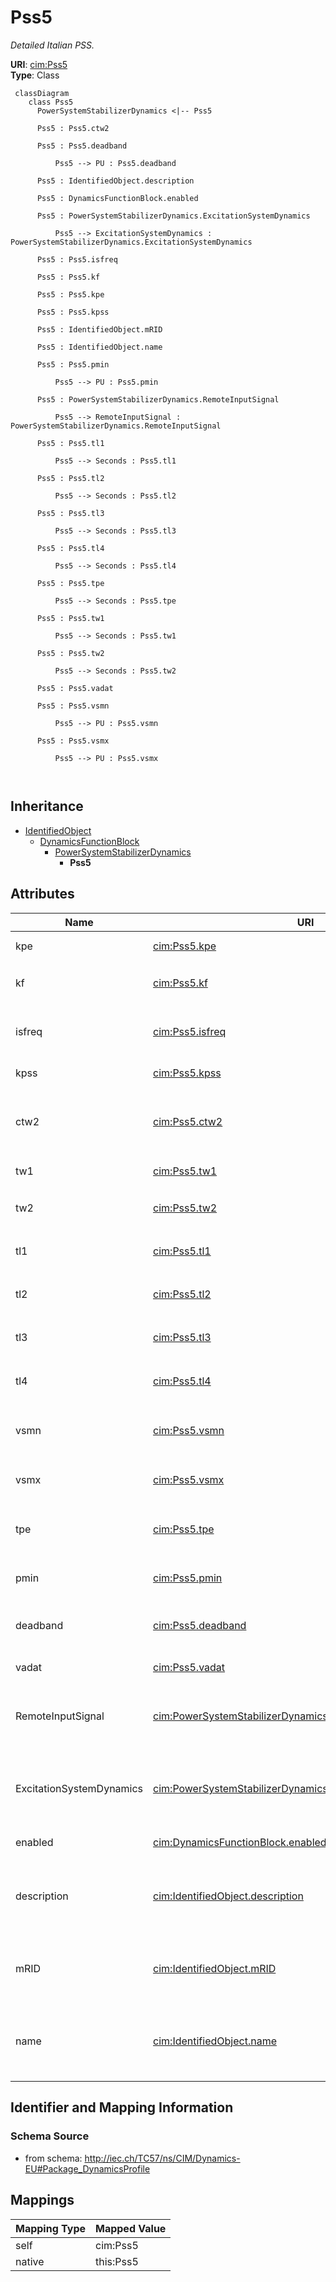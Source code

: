 # Pss5


_Detailed Italian PSS._





**URI**: [cim:Pss5](http://iec.ch/TC57/CIM100#Pss5)<br />
**Type**: Class




```mermaid
 classDiagram
    class Pss5
      PowerSystemStabilizerDynamics <|-- Pss5
      
      Pss5 : Pss5.ctw2
        
      Pss5 : Pss5.deadband
        
          Pss5 --> PU : Pss5.deadband
        
      Pss5 : IdentifiedObject.description
        
      Pss5 : DynamicsFunctionBlock.enabled
        
      Pss5 : PowerSystemStabilizerDynamics.ExcitationSystemDynamics
        
          Pss5 --> ExcitationSystemDynamics : PowerSystemStabilizerDynamics.ExcitationSystemDynamics
        
      Pss5 : Pss5.isfreq
        
      Pss5 : Pss5.kf
        
      Pss5 : Pss5.kpe
        
      Pss5 : Pss5.kpss
        
      Pss5 : IdentifiedObject.mRID
        
      Pss5 : IdentifiedObject.name
        
      Pss5 : Pss5.pmin
        
          Pss5 --> PU : Pss5.pmin
        
      Pss5 : PowerSystemStabilizerDynamics.RemoteInputSignal
        
          Pss5 --> RemoteInputSignal : PowerSystemStabilizerDynamics.RemoteInputSignal
        
      Pss5 : Pss5.tl1
        
          Pss5 --> Seconds : Pss5.tl1
        
      Pss5 : Pss5.tl2
        
          Pss5 --> Seconds : Pss5.tl2
        
      Pss5 : Pss5.tl3
        
          Pss5 --> Seconds : Pss5.tl3
        
      Pss5 : Pss5.tl4
        
          Pss5 --> Seconds : Pss5.tl4
        
      Pss5 : Pss5.tpe
        
          Pss5 --> Seconds : Pss5.tpe
        
      Pss5 : Pss5.tw1
        
          Pss5 --> Seconds : Pss5.tw1
        
      Pss5 : Pss5.tw2
        
          Pss5 --> Seconds : Pss5.tw2
        
      Pss5 : Pss5.vadat
        
      Pss5 : Pss5.vsmn
        
          Pss5 --> PU : Pss5.vsmn
        
      Pss5 : Pss5.vsmx
        
          Pss5 --> PU : Pss5.vsmx
        
      
```





## Inheritance
* [IdentifiedObject](IdentifiedObject.md)
    * [DynamicsFunctionBlock](DynamicsFunctionBlock.md)
        * [PowerSystemStabilizerDynamics](PowerSystemStabilizerDynamics.md)
            * **Pss5**



## Attributes


| Name | URI | Cardinality and Range | Description | Inheritance |
| ---  | --- | --- | --- | --- |
| kpe | [cim:Pss5.kpe](http://iec.ch/TC57/CIM100#Pss5.kpe) | 1..1 <br />  float  | Electric power input gain (<i>K</i><i><sub>PE</sub></i>) | direct |
| kf | [cim:Pss5.kf](http://iec.ch/TC57/CIM100#Pss5.kf) | 1..1 <br />  float  | Frequency/shaft speed input gain (<i>K</i><i><sub>F</sub></i>) | direct |
| isfreq | [cim:Pss5.isfreq](http://iec.ch/TC57/CIM100#Pss5.isfreq) | 1..1 <br />  boolean  | Selector for frequency/shaft speed input (<i>isFreq</i>) | direct |
| kpss | [cim:Pss5.kpss](http://iec.ch/TC57/CIM100#Pss5.kpss) | 1..1 <br />  float  | PSS gain (<i>K</i><i><sub>PSS</sub></i>) | direct |
| ctw2 | [cim:Pss5.ctw2](http://iec.ch/TC57/CIM100#Pss5.ctw2) | 1..1 <br />  boolean  | Selector for second washout enabling (<i>C</i><i><sub>TW2</sub></i>) | direct |
| tw1 | [cim:Pss5.tw1](http://iec.ch/TC57/CIM100#Pss5.tw1) | 1..1 <br />  [Seconds](Seconds.md)  | First washout (<i>T</i><i><sub>W1</sub></i>) (&gt;= 0) | direct |
| tw2 | [cim:Pss5.tw2](http://iec.ch/TC57/CIM100#Pss5.tw2) | 1..1 <br />  [Seconds](Seconds.md)  | Second washout (<i>T</i><i><sub>W2</sub></i>) (&gt;= 0) | direct |
| tl1 | [cim:Pss5.tl1](http://iec.ch/TC57/CIM100#Pss5.tl1) | 1..1 <br />  [Seconds](Seconds.md)  | Lead/lag time constant (<i>T</i><i><sub>L1</sub></i>) (&gt;= 0) | direct |
| tl2 | [cim:Pss5.tl2](http://iec.ch/TC57/CIM100#Pss5.tl2) | 1..1 <br />  [Seconds](Seconds.md)  | Lead/lag time constant (<i>T</i><i><sub>L2</sub></i>) (&gt;= 0) | direct |
| tl3 | [cim:Pss5.tl3](http://iec.ch/TC57/CIM100#Pss5.tl3) | 1..1 <br />  [Seconds](Seconds.md)  | Lead/lag time constant (<i>T</i><i><sub>L3</sub></i>) (&gt;= 0) | direct |
| tl4 | [cim:Pss5.tl4](http://iec.ch/TC57/CIM100#Pss5.tl4) | 1..1 <br />  [Seconds](Seconds.md)  | Lead/lag time constant (T<sub>L4</sub>) (&gt;= 0) | direct |
| vsmn | [cim:Pss5.vsmn](http://iec.ch/TC57/CIM100#Pss5.vsmn) | 1..1 <br />  [PU](PU.md)  | Stabilizer output maximum limit (<i>V</i><i><sub>SMN</sub></i>) | direct |
| vsmx | [cim:Pss5.vsmx](http://iec.ch/TC57/CIM100#Pss5.vsmx) | 1..1 <br />  [PU](PU.md)  | Stabilizer output minimum limit (<i>V</i><i><sub>SMX</sub></i>) | direct |
| tpe | [cim:Pss5.tpe](http://iec.ch/TC57/CIM100#Pss5.tpe) | 1..1 <br />  [Seconds](Seconds.md)  | Electric power filter time constant (<i>T</i><i><sub>PE</sub></i>) (&gt;= 0) | direct |
| pmin | [cim:Pss5.pmin](http://iec.ch/TC57/CIM100#Pss5.pmin) | 1..1 <br />  [PU](PU.md)  | Minimum power PSS enabling (<i>Pmin</i>) | direct |
| deadband | [cim:Pss5.deadband](http://iec.ch/TC57/CIM100#Pss5.deadband) | 1..1 <br />  [PU](PU.md)  | Stabilizer output deadband (<i>DEADBAND</i>) | direct |
| vadat | [cim:Pss5.vadat](http://iec.ch/TC57/CIM100#Pss5.vadat) | 1..1 <br />  boolean  | <font color="#0f0f0f">Signal selector (<i>V</i><i><sub>adAtt</sub></i>) | direct |
| RemoteInputSignal | [cim:PowerSystemStabilizerDynamics.RemoteInputSignal](http://iec.ch/TC57/CIM100#PowerSystemStabilizerDynamics.RemoteInputSignal) | 0..* <br />  [RemoteInputSignal](RemoteInputSignal.md)  | Remote input signal used by this power system stabilizer model | [PowerSystemStabilizerDynamics](PowerSystemStabilizerDynamics.md) |
| ExcitationSystemDynamics | [cim:PowerSystemStabilizerDynamics.ExcitationSystemDynamics](http://iec.ch/TC57/CIM100#PowerSystemStabilizerDynamics.ExcitationSystemDynamics) | 1..1 <br />  [ExcitationSystemDynamics](ExcitationSystemDynamics.md)  | Excitation system model with which this power system stabilizer model is asso... | [PowerSystemStabilizerDynamics](PowerSystemStabilizerDynamics.md) |
| enabled | [cim:DynamicsFunctionBlock.enabled](http://iec.ch/TC57/CIM100#DynamicsFunctionBlock.enabled) | 1..1 <br />  boolean  | Function block used indicator | [DynamicsFunctionBlock](DynamicsFunctionBlock.md) |
| description | [cim:IdentifiedObject.description](http://iec.ch/TC57/CIM100#IdentifiedObject.description) | 0..1 <br />  string  | The description is a free human readable text describing or naming the object | [IdentifiedObject](IdentifiedObject.md) |
| mRID | [cim:IdentifiedObject.mRID](http://iec.ch/TC57/CIM100#IdentifiedObject.mRID) | 1..1 <br />  string  | Master resource identifier issued by a model authority | [IdentifiedObject](IdentifiedObject.md) |
| name | [cim:IdentifiedObject.name](http://iec.ch/TC57/CIM100#IdentifiedObject.name) | 0..1 <br />  string  | The name is any free human readable and possibly non unique text naming the o... | [IdentifiedObject](IdentifiedObject.md) |









## Identifier and Mapping Information







### Schema Source


* from schema: http://iec.ch/TC57/ns/CIM/Dynamics-EU#Package_DynamicsProfile





## Mappings

| Mapping Type | Mapped Value |
| ---  | ---  |
| self | cim:Pss5 |
| native | this:Pss5 |




